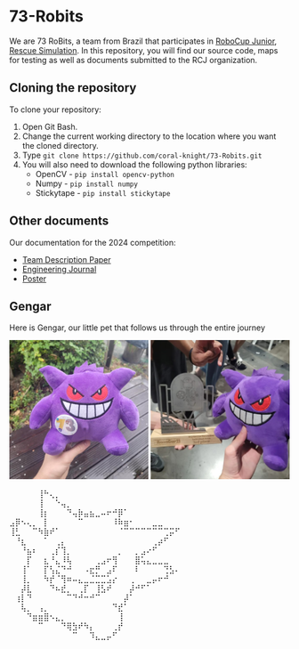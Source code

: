 # 73-Robits

We are 73 RoBits, a team  from Brazil that participates in [RoboCup Junior](https://rescue.rcj.cloud/), [Rescue Simulation](https://junior.robocup.org/robocupjuniorrescue-league-simulation/).
In this repository, you will find our source code, maps for testing as well as documents submitted to the RCJ organization.

## Cloning the repository
To clone your repository:
1. Open Git Bash.
2. Change the current working directory to the location where you want the cloned directory.
3. Type `git clone https://github.com/coral-knight/73-Robits.git` 
4. You will also need to download the following python libraries:
    - OpenCV - `pip install opencv-python`
    - Numpy - `pip install numpy`
    - Stickytape - `pip install stickytape`

## Other documents
Our documentation for the 2024 competition:
- [Team Description Paper](documents/TDP_2024.pdf)
- [Engineering Journal](documents/engineeringjournal.pdf)
- [Poster](documents/poster.pdf)

## Gengar
Here is Gengar, our little pet that follows us through the entire journey
<!-- <div style="text-align: justify;"> -->
<p align="middle">
<img src="gengar.png" alt="Gengar" style="height: 250px;"/> <img src="gengarWithTrophy.png" alt="Gengar with 2023's Trophy" style="height: 250px;"/>
</p>

⠀⠀⠀⠀⠀⢸⠓⢄⡀  
⠀⠀⠀⠀⠀⢸⠀⠀⠑⢤⡀  
⠀⠀⠀⠀⠀⢸⡆⠀⠀⠀⠙⢤⡷⣤⣦⣀⠤⠖⠚⡿⠁  
⣠⡿⠢⢄⡀⠀⡇⠀⠀⠀⠀⠀⠉⠀⠀⠀⠀⠀⠸⠷⣶⠂⠀⠀⠀⣀⣀  
⢸⣃⠀⠀⠉⠳⣷⠞⠁⠀⠀⠀⠀⠀⠀⠀⠀⠀⠀⠈⠉⠉⠉⠉⠉⠉⠉⢉⡭⠋  
⠀⠘⣆⠀⠀⠀⠁⠀⢀⡄⠀⠀⠀⠀⠀⠀⠀⠀⠀⠀⠀⠀⠀⠀⠀⢀⡴⠋  
⠀⠀⠘⣦⠆⠀⠀⢀⡎⢹⡀⠀⠀⠀⠀⠀⠀⠀⠀⡀⠀⠀⡀⣠⠔⠋  
⠀⠀⠀⡏⠀⠀⣆⠘⣄⠸⢧⠀⠀⠀⠀⢀⣠⠖⢻⠀⠀⠀⣿⢥⣄⣀⣀⣀  
⠀⠀⢸⠁⠀⠀⡏⢣⣌⠙⠚⠀⠀⠠⣖⡛⠀⣠⠏⠀⠀⠀⠇⠀⠀⠀⠀⢙⣣⠄  
⠀⠀⢸⡀⠀⠀⠳⡞⠈⢻⠶⠤⣄⣀⣈⣉⣉⣡⡔⠀⠀⢀⠀⠀⣀⡤⠖⠚  
⠀⠀⡼⣇⠀⠀⠀⠙⠦⣞⡀⠀⢀⡏⠀⢸⣣⠞⠀⠀⠀⡼⠚⠋⠁  
⠀⢰⡇⠙⠀⠀⠀⠀⠀⠀⠉⠙⠚⠒⠚⠉⠀⠀⠀⠀⡼⠁  
⠀⠀⢧⡀⠀⢠⡀⠀⠀⠀⠀⠀⠀⠀⠀⠀⠀⠀⠙⣞⠁  
⠀⠀⠀⠙⣶⣶⣿⠢⣄⡀⠀⠀⠀⠀⠀⠀⠀⠀⠀⢸  
⠀⠀⠀⠀⠀⠉⠀⠀⠀⠙⢿⣳⠞⠳⡄⠀⠀⠀⢀⡞  
⠀⠀⠀⠀⠀⠀⠀⠀⠀⠀⠀⠉⠀⠀⠹⣄⣀⡤⠋  